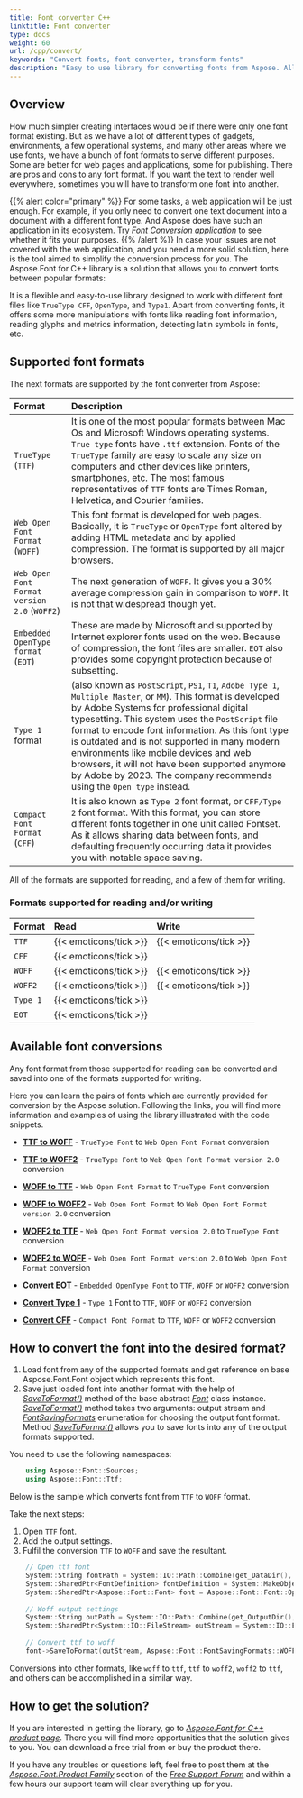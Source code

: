 ```yaml
---
title: Font converter C++
linktitle: Font converter
type: docs
weight: 60
url: /cpp/convert/
keywords: "Convert fonts, font converter, transform fonts"
description: "Easy to use library for converting fonts from Aspose. Allows you to work with a big range of different fonts like true type of web fonts. "
---
```




## Overview

How much simpler creating interfaces would be if there were only one font format existing. But as we have a lot of different types of gadgets, environments, a few operational systems, and many other areas where we use fonts, we have a bunch of font formats to serve different purposes. Some are better for web pages and applications, some for publishing. There are pros and cons to any font format. If you want the text to render well everywhere, sometimes you will have to transform one font into another. 

{{% alert color="primary" %}}
For some tasks, a web application will be just enough. For example, if you only need to convert one text document into a document with a different font type. And Aspose does have such an application in its ecosystem. Try [*Font Conversion application*](https://products.aspose.app/font/conversion) to see whether it fits your purposes.
{{% /alert %}} 
In case your issues are not covered with the web application, and you need a more solid solution, here is the tool aimed to simplify the conversion process for you. 
The Aspose.Font for C++ library is a solution that allows you to convert fonts between popular formats:
 
It is a flexible and easy-to-use library designed to work with different font files like `TrueType CFF`, `OpenType`, and `Type1`. Apart from converting fonts, it offers some more manipulations with fonts like reading font information, reading glyphs and metrics information, detecting latin symbols in fonts, etc.

## Supported font formats

The next formats are supported by the font converter from Aspose:

| **Format**| **Description**|
| :- | :- |
|`TrueType` (`TTF`)|It is one of the most popular formats between Mac Os and Microsoft Windows operating systems. `True type` fonts have `.ttf` extension. Fonts of the `TrueType` family are easy to scale any size on computers and other devices like printers, smartphones, etc. The most famous representatives of `TTF` fonts are Times Roman, Helvetica, and Courier families.|
|`Web Open Font Format` (`WOFF`)|This font format is developed for web pages. Basically, it is `TrueType` or `OpenType` font altered by adding HTML metadata and by applied compression. The format is supported by all major browsers.|
|`Web Open Font Format version 2.0` (`WOFF2`)|The next generation of `WOFF`. It gives you a 30% average compression gain in comparison to `WOFF`. It is not that widespread though yet.|
|`Embedded OpenType format` (`EOT`)|These are made by Microsoft and supported by Internet explorer fonts used on the web. Because of compression, the font files are smaller. `EOT` also provides some copyright protection because of subsetting.|
|`Type 1` format|(also known as `PostScript`, `PS1`, `T1`, `Adobe Type 1`, `Multiple Master`, or `MM`). This format is developed by Adobe Systems for professional digital typesetting. This system uses the `PostScript` file format to encode font information. As this font type is outdated and is not supported in many modern environments like mobile devices and web browsers, it will not have been supported anymore by Adobe by 2023. The company recommends using the `Open type` instead.|
|`Compact Font Format` (`CFF`)|It is also known as `Type 2` font format, or `CFF/Type 2` font format. With this format, you can store different fonts together in one unit called Fontset. As it allows sharing data between fonts, and defaulting frequently occurring data it provides you with notable space saving.|

All of the formats are supported for reading, and a few of them for writing. 

### Formats supported for reading and/or writing 

|**Format**|**Read**|**Write**|
| :- | :- | :- |
|`TTF`|{{< emoticons/tick >}}|{{< emoticons/tick >}}|
|`CFF`|{{< emoticons/tick >}}| |
|`WOFF`|{{< emoticons/tick >}}|{{< emoticons/tick >}}|
|`WOFF2`|{{< emoticons/tick >}}|{{< emoticons/tick >}}|
|`Type 1`|{{< emoticons/tick >}}| |
|`EOT`|{{< emoticons/tick >}}| |

## Available font conversions

Any font format from those supported for reading can be converted and saved into one of the formats supported for writing.

Here you can learn the pairs of fonts which are currently provided for conversion by the Aspose solution. Following the links, you will find more information and examples of using the library illustrated with the code snippets.

- [**TTF to WOFF**](ttf-to-woff) - `TrueType Font` to `Web Open Font Format` conversion

- [**TTF to WOFF2**](ttf-to-woff2) - `TrueType Font` to `Web Open Font Format version 2.0` conversion

- [**WOFF to TTF**](woff-to-ttf) - `Web Open Font Format` to `TrueType Font` conversion

- [**WOFF to WOFF2**](woff-to-woff2) - `Web Open Font Format` to `Web Open Font Format version 2.0` conversion

- [**WOFF2 to TTF**](woff2-to-ttf) - `Web Open Font Format version 2.0` to `TrueType Font` conversion

- [**WOFF2 to WOFF**](woff2-to-woff) - `Web Open Font Format version 2.0` to `Web Open Font Format` conversion

- [**Convert EOT**](eot) - `Embedded OpenType Font` to `TTF`, `WOFF` or `WOFF2` conversion

- [**Convert Type 1**](type1) - `Type 1` Font to `TTF`, `WOFF` or `WOFF2` conversion

- [**Convert CFF**](cff) - `Compact Font Format` to `TTF`, `WOFF` or `WOFF2` conversion

## How to convert the font into the desired format?

1. Load font from any of the supported formats and get reference on base Aspose.Font.Font object which represents this font.
2. Save just loaded font into another format with the help of 
[*SaveToFormat()*](https://apireference.aspose.com/font/cpp/class/aspose.font.font#a670ea97404fd72c2e51b0e8c543c8a45) method of the base abstract [*Font*](https://apireference.aspose.com/font/cpp/class/aspose.font.font) class instance. [*SaveToFormat()*](https://apireference.aspose.com/font/cpp/class/aspose.font.font#a670ea97404fd72c2e51b0e8c543c8a45) method takes two arguments: output stream and [*FontSavingFormats*](https://apireference.aspose.com/font/cpp/namespace/aspose.font#a93d0dcc7c00f5c7027d60e14a5433c74) enumeration for choosing the output font format.
Method [*SaveToFormat()*](https://apireference.aspose.com/font/cpp/class/aspose.font.font#a670ea97404fd72c2e51b0e8c543c8a45) allows you to save fonts into any of the output formats supported. 

You need to use the following namespaces:
```C++ 
    using Aspose::Font::Sources;
    using Aspose::Font::Ttf;
```

Below is the sample which converts font from `TTF` to `WOFF` format.

Take the next steps:
1. Open `TTF` font.
2. Add the output settings.
3. Fulfil the conversion `TTF` to `WOFF` and save the resultant.

```C++
    // Open ttf font
    System::String fontPath = System::IO::Path::Combine(get_DataDir(), u"Montserrat-Regular.ttf");
    System::SharedPtr<FontDefinition> fontDefinition = System::MakeObject<FontDefinition>(Aspose::Font::FontType::TTF, System::MakeObject<FontFileDefinition>(System::MakeObject<FileSystemStreamSource>(fontPath)));
    System::SharedPtr<Aspose::Font::Font> font = Aspose::Font::Font::Open(fontDefinition);
    
    // Woff output settings
    System::String outPath = System::IO::Path::Combine(get_OutputDir(), u"TtfToWoff_out1.woff");
    System::SharedPtr<System::IO::FileStream> outStream = System::IO::File::Create(outPath);
    
    // Convert ttf to woff
    font->SaveToFormat(outStream, Aspose::Font::FontSavingFormats::WOFF);
```

Conversions into other formats, like `woff` to `ttf`, `ttf` to `woff2`, `woff2` to `ttf`, and others can be accomplished in a similar way.

## How to get the solution?

If you are interested in getting the library, go to [*Aspose.Font for C++ product page*](https://products.aspose.com/font/cpp/). There you will find more opportunities that the solution gives to you. You can download a free trial from or buy the product there.

If you have any troubles or questions left, feel free to post them at the [*Aspose.Font.Product Family*](https://forum.aspose.com/c/font/41) section of the [*Free Support Forum*](https://forum.aspose.com/) and within a few hours our support team will clear everything up for you.






